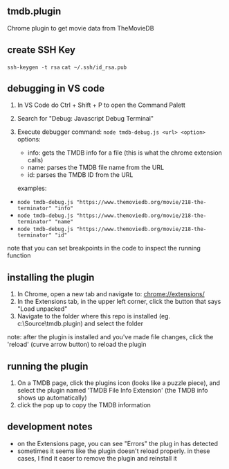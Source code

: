 ## tmdb.plugin
Chrome plugin to get movie data from TheMovieDB

## create SSH Key
`ssh-keygen -t rsa`
`cat ~/.ssh/id_rsa.pub`

## debugging in VS code
1. In VS Code do Ctrl + Shift + P to open the Command Palett
2. Search for "Debug: Javascript Debug Terminal"
3. Execute debugger command: `node tmdb-debug.js <url> <option>`
   options:
    - info: gets the TMDB info for a file (this is what the chrome extension calls)
    - name: parses the TMDB file name from the URL
    - id: parses the TMDB ID from the URL

   examples:
 - `node tmdb-debug.js "https://www.themoviedb.org/movie/218-the-terminator" "info"`
 - `node tmdb-debug.js "https://www.themoviedb.org/movie/218-the-terminator" "name"`
 - `node tmdb-debug.js "https://www.themoviedb.org/movie/218-the-terminator" "id"`

 note that you can set breakpoints in the code to inspect the running function


 ## installing the plugin
 1. In Chrome, open a new tab and navigate to: [chrome://extensions/](chrome://extensions/)
 2. In the Extensions tab, in the upper left corner, click the button that says "Load unpacked"
 3. Navigate to the folder where this repo is installed (eg. c:\Source\tmdb.plugin) and select the folder

note: after the plugin is installed and you've made file changes, click the 'reload' (curve arrow button) to reload the plugin
 
 ## running the plugin
 1. On a TMDB page, click the plugins icon (looks like a puzzle piece), and select the plugin named 'TMDB File Info Extension' (the TMDB info shows up automatically)
 2. click the pop up to copy the TMDB information

 ## development notes
 - on the Extensions page, you can see "Errors" the plug in has detected
 - sometimes it seems like the plugin doesn't reload properly. in these cases, I find it easer to remove the plugin and reinstall it
